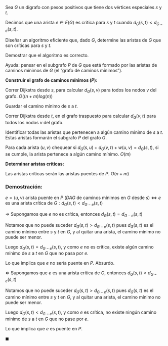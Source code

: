 Sea $G$ un digrafo con pesos positivos que tiene dos vértices especiales $s$ y $t$.

Decimos que una arista $e \in E(G)$ es crítica para $s$ y $t$ cuando $d_G (s, t) \lt d_{G−e} (s, t)$. 

Diseñar un algoritmo eficiente que, dado $G$, determine las aristas de $G$ que son críticas para $s$ y $t$. 

Demostrar que el algoritmo es correcto. 

Ayuda: pensar en el subgrafo $P$ de $G$ que está formado por las aristas de caminos
mínimos de $G$ (el “grafo de caminos mínimos”).

**Construir el grafo de caminos mínimos ($P$):** 

Correr Dijkstra desde $s$, para calcular $d_G(s, v)$ para todos los nodos $v$ del grafo. $O((n+m)log(n))$

Guardar el camino mínimo de $s$ a $t$.

Correr Dijkstra desde $t$, en el grafo traspuesto para calcular $d_G(v, t)$ para todos los nodos $v$ del grafo.

Identificar todas las aristas que pertenecen a algún camino mínimo de $s$ a $t$. Estas aristas formarán el subgrafo $P$ del grafo $G$.

Para cada arista $(u,v)$ chequear si $d_G(s, u) + d_G(v, t) + w(u,v) = d_G(s, t)$, si se cumple, la arista pertenece a algún camino mínimo. $O(m)$

**Determinar aristas críticas:**

Las aristas críticas serán las aristas puentes de $P$. $O(n+m)$

### Demostración:

$e=(u,v)$ arista puente en $P$ ($DAG$ de caminos mínimos en $G$ desde $s$) $\Leftrightarrow$ $e$ es una arista crítica de $G: d_G(s, t) \lt d_{G-e}(s, t)$

$\Rightarrow$ Supongamos que $e$ no es crítica, entonces $d_G(s, t) = d_{G-e}(s, t)$

Notamos que no puede suceder $d_G(s, t) \gt d_{G-e}(s, t)$ pues $d_G(s, t)$ es el camino mínimo entre $s$ y $t$ en $G$, y al quitar una arista, el camino mínimo no puede ser menor.

Luego $d_G(s, t) = d_{G-e}(s, t)$, y como $e$ no es crítica, existe algún camino mínimo de $s$ a $t$ en $G$ que no pasa por $e$.

Lo que implica que $e$ no sería puente en $P$. Absurdo.

$\Leftarrow$ Supongamos que $e$ es una arista crítica de $G$, entonces $d_G(s, t) \lt d_{G-e}(s, t)$

Notamos que no puede suceder $d_G(s, t) \gt d_{G-e}(s, t)$ pues $d_G(s, t)$ es el camino mínimo entre $s$ y $t$ en $G$, y al quitar una arista, el camino mínimo no puede ser menor.

Luego $d_G(s, t) \lt d_{G-e}(s, t)$, y como $e$ es crítica, no existe ningún camino mínimo de $s$ a $t$ en $G$ que no pase por $e$.

Lo que implica que $e$ es puente en $P$.

$\blacksquare$